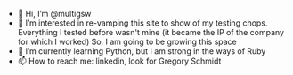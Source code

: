 - 👋 Hi, I’m @multigsw
- 👀 I’m interested in re-vamping this site to show of my testing chops.  Everything I tested before wasn't mine (it became the IP of the company for which I worked)
So, I am going to be growing this space
- 🌱 I’m currently learning Python, but I am strong in the ways of Ruby
- 📫 How to reach me:  linkedin, look for Gregory Schmidt

<!---
multigsw/multigsw is a ✨ special ✨ repository because its `README.md` (this file) appears on your GitHub profile.
You can click the Preview link to take a look at your changes.
--->

